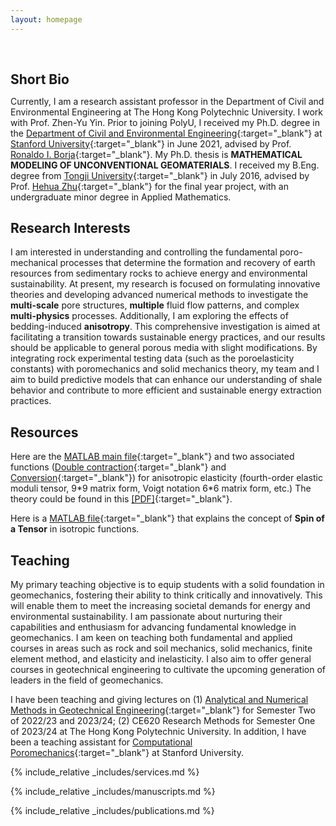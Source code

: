 ```yaml
---
layout: homepage
---
```


<h1 id="about-me"></h1>

<h2 style="margin: 60px 0px 10px;">Short Bio</h2>

Currently, I am a research assistant professor in the Department of Civil and Environmental Engineering at The Hong Kong Polytechnic University. I work with Prof. Zhen-Yu Yin. Prior to joining PolyU, I received my Ph.D. degree in the [Department of Civil and Environmental Engineering](https://cee.stanford.edu/){:target="_blank"} at [Stanford University](https://www.stanford.edu/){:target="_blank"} in June 2021, advised by Prof. [Ronaldo I. Borja](https://web.stanford.edu/~borja/){:target="_blank"}. My Ph.D. thesis is **MATHEMATICAL MODELING OF UNCONVENTIONAL GEOMATERIALS**. I received my B.Eng. degree from [Tongji University](https://www.tongji.edu.cn/){:target="_blank"} in July 2016, advised by Prof. [Hehua Zhu](https://ysg.ckcest.cn/html/details/8230/index.html){:target="_blank"} for the final year project, with an undergraduate minor degree in Applied Mathematics.

## Research Interests

I am interested in understanding and controlling the fundamental poro-mechanical processes that determine the formation and recovery of earth resources from sedimentary rocks to achieve energy and environmental sustainability. At present, my research is focused on formulating innovative theories and developing advanced numerical methods to investigate the **multi-scale** pore structures, **multiple** fluid flow patterns, and complex **multi-physics** processes. Additionally, I am exploring the effects of bedding-induced **anisotropy**. This comprehensive investigation is aimed at facilitating a transition towards sustainable energy practices, and our results should be applicable to general porous media with slight modifications. By integrating rock experimental testing data (such as the poroelasticity constants) with poromechanics and solid mechanics theory, my team and I aim to build predictive models that can enhance our understanding of shale behavior and contribute to more efficient and sustainable energy extraction practices.

## Resources

Here are the [MATLAB main file](../assets/files/anisotropic_elasticity.txt){:target="_blank"} and two associated functions ([Double contraction](../assets/files/double_dot.txt){:target="_blank"} and [Conversion](../assets/files/stiffness_to_mat6by6.txt){:target="_blank"}) for anisotropic elasticity (fourth-order elastic moduli tensor, 9\*9 matrix form, Voigt notation 6\*6 matrix form, etc.) The theory could be found in this [[PDF]](../assets/files/Shared_1.pdf){:target="_blank"}.


Here is a [MATLAB file](../assets/files/Isotropy_function.txt){:target="_blank"} that explains the concept of **Spin of a Tensor** in isotropic functions.


## Teaching

My primary teaching objective is to equip students with a solid foundation in geomechanics, fostering their ability to think critically and innovatively. This will enable them to meet the increasing societal demands for energy and environmental sustainability. I am passionate about nurturing their capabilities and enthusiasm for advancing fundamental knowledge in geomechanics. I am keen on teaching both fundamental and applied courses in areas such as rock and soil mechanics, solid mechanics, finite element method, and elasticity and inelasticity. I also aim to offer general courses in geotechnical engineering to cultivate the upcoming generation of leaders in the field of geomechanics.


I have been teaching and giving lectures on (1) [Analytical and Numerical Methods in Geotechnical Engineering](https://www.polyu.edu.hk/cee/docdrive/CSE583_as%20of%2020230818.pdf){:target="_blank"} for Semester Two of 2022/23 and 2023/24; (2) CE620 Research Methods for Semester One of 2023/24 at The Hong Kong Polytechnic University. In addition, I have been a teaching assistant for [Computational Poromechanics](https://web.stanford.edu/~borja/cour/cee294_syllabus.pdf){:target="_blank"} at Stanford University.


{% include_relative _includes/services.md %}

{% include_relative _includes/manuscripts.md %}

{% include_relative _includes/publications.md %}


<div style="width:50px; pointer-events: none;">
<script type='text/javascript' id='clustrmaps' src='//cdn.clustrmaps.com/map_v2.js?cl=160c98&w=400&t=tt&d=Dpxdrc4AFLYPcA-vwWuwzCFnPW278vQEnjX3wtFIibY&co=ffffff&ct=000000&cmo=3acc3a&cmn=ff5353'></script>
</div>
